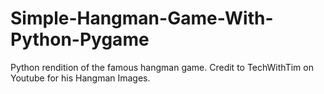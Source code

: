 # Simple-Hangman-Game-With-Python-Pygame
Python rendition of the famous hangman game.
Credit to TechWithTim on Youtube for his  Hangman Images.
